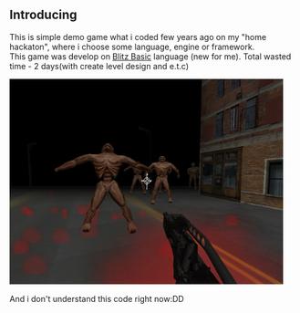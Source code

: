 ## Introducing

This is simple demo game what i coded few years ago on my "home hackaton", where i choose some language, engine or framework.  
This game was develop on [Blitz Basic](http://www.blitzbasic.com/) language (new for me). 
Total wasted time - 2 days(with create level design and e.t.c)

![Screenshot](screen.jpg)

And i don't understand this code right now:DD